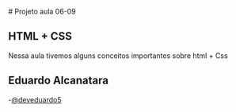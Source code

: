 []()# Projeto aula 06-09

## HTML + CSS

Nessa aula tivemos alguns conceitos importantes sobre html + Css

## Eduardo Alcanatara

-[@deveduardo5](https://github.com/deveduardo5)